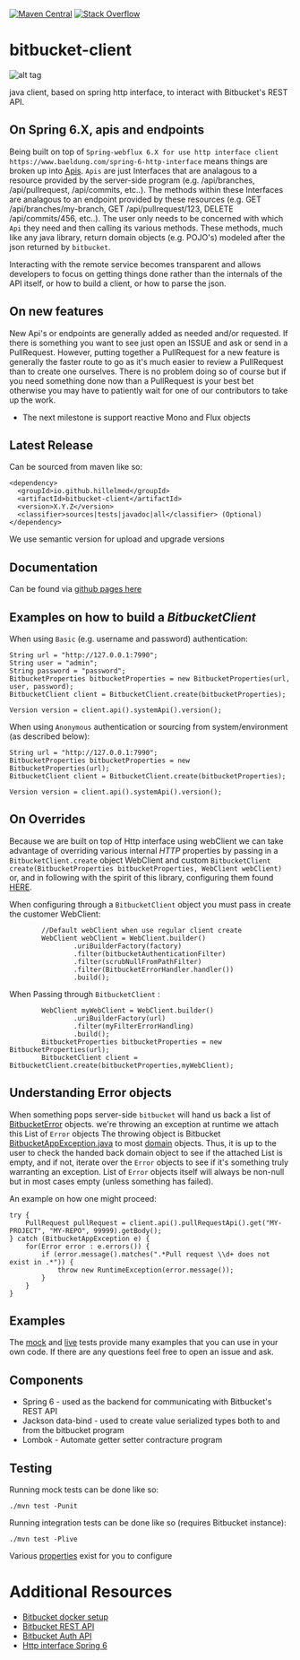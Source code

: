 
[![Maven Central](https://maven-badges.herokuapp.com/maven-central/io.github.hillelmed/bitbucket-client/badge.png)](https://maven-badges.herokuapp.com/maven-central/io.github.hillelmed/bitbucket-rest)
[![Stack Overflow](https://img.shields.io/badge/stack%20overflow-bitbucket&#8211;rest-4183C4.svg)](https://stackoverflow.com/questions/tagged/bitbucket+rest)

# bitbucket-client
![alt tag](https://wac-cdn.atlassian.com/dam/jcr:e2a6f06f-b3d5-4002-aed3-73539c56a2eb/bitbucket_rgb_blue.png?cdnVersion=cm)

java client, based on spring http interface, to interact with Bitbucket's REST API.

## On Spring 6.X, apis and endpoints
Being built on top of `Spring-webflux 6.X for use http interface client https://www.baeldung.com/spring-6-http-interface` means things are broken up into [Apis](https://github.com/Hillelmed/bitbucket-client/tree/master/src/main/java/io/github/hmedioni/bitbucket/rest/features/blocking/features).
`Apis` are just Interfaces that are analagous to a resource provided by the server-side program (e.g. /api/branches, /api/pullrequest, /api/commits, etc..).
The methods within these Interfaces are analagous to an endpoint provided by these resources (e.g. GET /api/branches/my-branch, GET /api/pullrequest/123, DELETE /api/commits/456, etc..).
The user only needs to be concerned with which `Api` they need and then calling its various methods. These methods, much like any java library, return domain objects
(e.g. POJO's) modeled after the json returned by `bitbucket`.

Interacting with the remote service becomes transparent and allows developers to focus on getting
things done rather than the internals of the API itself, or how to build a client, or how to parse the json.

## On new features

New Api's or endpoints are generally added as needed and/or requested. If there is something you want
to see just open an ISSUE and ask or send in a PullRequest. However, putting together a PullRequest
for a new feature is generally the faster route to go as it's much easier to review a PullRequest
than to create one ourselves. There is no problem doing so of course but if you need something done
now than a PullRequest is your best bet otherwise you may have to patiently wait for one of our
contributors to take up the work.

* The next milestone is support reactive Mono<T> and Flux<T> objects
## Latest Release

Can be sourced from maven like so:

    <dependency>
      <groupId>io.github.hillelmed</groupId>
      <artifactId>bitbucket-client</artifactId>
      <version>X.Y.Z</version>
      <classifier>sources|tests|javadoc|all</classifier> (Optional)
    </dependency>

We use semantic version for upload and upgrade versions

## Documentation

Can be found via [github pages here](https://github.com/Hillelmed/bitbucket-client/)

## Examples on how to build a _BitbucketClient_

When using `Basic` (e.g. username and password) authentication:

    String url = "http://127.0.0.1:7990";
    String user = "admin";
    String password = "password";
    BitbucketProperties bitbucketProperties = new BitbucketProperties(url, user, password);
    BitbucketClient client = BitbucketClient.create(bitbucketProperties);

    Version version = client.api().systemApi().version();


When using `Anonymous` authentication or sourcing from system/environment (as described below):

    String url = "http://127.0.0.1:7990";
    BitbucketProperties bitbucketProperties = new BitbucketProperties(url);
    BitbucketClient client = BitbucketClient.create(bitbucketProperties);

    Version version = client.api().systemApi().version();

## On Overrides

Because we are built on top of Http interface using webClient we can take advantage of overriding various internal _HTTP_ properties by
passing in a `BitbucketClient.create` object WebClient and custom `BitbucketClient create(BitbucketProperties bitbucketProperties, WebClient webClient)` or, and in following with the spirit of this library, configuring them
found [HERE](https://docs.spring.io/spring-framework/reference/web/webflux-webclient/client-builder.html).

When configuring through a `BitbucketClient` object you must pass in create the customer WebClient:

            //Default webClient when use regular client create
            WebClient webClient = WebClient.builder()
                    .uriBuilderFactory(factory)
                    .filter(bitbucketAuthenticationFilter)
                    .filter(scrubNullFromPathFilter)
                    .filter(BitbucketErrorHandler.handler())
                    .build();

When Passing through `BitbucketClient` :

            WebClient myWebClient = WebClient.builder()
                    .uriBuilderFactory(url)
                    .filter(myFilterErrorHandling)
                    .build();
            BitbucketProperties bitbucketProperties = new BitbucketProperties(url);
            BitbucketClient client = BitbucketClient.create(bitbucketProperties,myWebClient);


## Understanding Error objects

When something pops server-side `bitbucket` will hand us back a list of [BitbucketError](https://github.com/Hillelmed/bitbucket-client/blob/main/src/main/java/io/github/hmedioni/bitbucket/client/domain/common/BitbucketError.java) objects. we're throwing an exception at runtime we attach this List of `Error` objects
The throwing object is Bitbucket [BitbucketAppException.java](https://github.com/Hillelmed/bitbucket-client/blob/main/src/main/java/io/github/hmedioni/bitbucket/client/exception/BitbucketAppException.java)
to most [domain](https://github.com/Hillelmed/bitbucket-client/tree/main/src/main/java/io/github/hmedioni/bitbucket/client/domain) objects. Thus, it is up to the user to check the handed back domain object to see if the attached List is empty, and if not, iterate over the `Error` objects to see if it's something
truly warranting an exception. List of `Error` objects itself will always be non-null but in most cases empty (unless something has failed).

An example on how one might proceed:

    try {
        PullRequest pullRequest = client.api().pullRequestApi().get("MY-PROJECT", "MY-REPO", 99999).getBody();
    } catch (BitbucketAppException e) {
        for(Error error : e.errors()) {
            if (error.message().matches(".*Pull request \\d+ does not exist in .*")) {
                throw new RuntimeException(error.message());
            }
        }
    }


## Examples

The [mock](https://github.com/Hillelmed/bitbucket-client/tree/main/src/test/java/io/github/hmedioni/bitbucket/client/features) and [live](https://github.com/Hillelmed/bitbucket-client/tree/main/src/test/java/io/github/hmedioni/bitbucket/client/features) tests provide many examples
that you can use in your own code. If there are any questions feel free to open an issue and ask.

## Components

- Spring 6 \- used as the backend for communicating with Bitbucket's REST API
- Jackson data-bind \- used to create value serialized types both to and from the bitbucket program
- Lombok \- Automate getter setter contracture program

## Testing

Running mock tests can be done like so:

    ./mvn test -Punit

Running integration tests can be done like so (requires Bitbucket instance):

    ./mvn test -Plive

Various [properties](https://github.com/Hillelmed/bitbucket-client/tree/master/pom.xml) exist for you to configure

# Additional Resources

* [Bitbucket docker setup](https://bitbucket.org/atlassian/docker-atlassian-bitbucket-server)
* [Bitbucket REST API](https://developer.atlassian.com/static/rest/bitbucket-server/latest/bitbucket-rest.html)
* [Bitbucket Auth API](https://developer.atlassian.com/bitbucket/server/docs/latest/how-tos/example-basic-authentication.html)
* [Http interface Spring 6](https://www.baeldung.com/spring-6-http-interface)